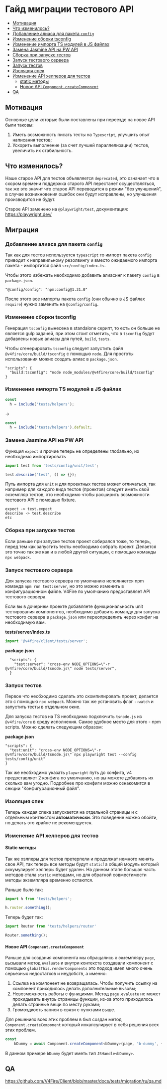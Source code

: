 # Гайд миграции тестового API

- [Мотивация](#Мотивация)
- [Что изменилось?](#Что-изменилось?)
- [Добавление алиаса для пакета `config`](#Добавление-алиаса-для-пакета-config)
- [Изменение сборки tsconfig](#Изменение-сборки-tsconfig)
- [Изменение импорта TS модулей в JS файлах](#Изменение-импорта-TS-модулей-в-JS-файлах)
- [Замена Jasmine API на PW API](#Замена-Jasmine-API-на-PW-API)
- [Сборка при запуске тестов](#Сборка-при-запуске-тестов)
- [Запуск тестового сервера](#Запуск-тестового-сервера)
- [Запуск тестов](#Запуск-тестов)
- [Изоляция спек](#изоляция-спек)
- [Изменение API хелперов для тестов](#изменение-api-хелперов-для-тестов)
  - [static методы](#Static-методы)
  - [Новое API `Component.createComponent`](#новое-api-componentcreatecomponent)
- [QA](https://github.com/V4Fire/Client/blob/master/docs/tests/migration/ru/qa.md)

## Мотивация

Основные цели которые были поставлены при переезде на новое API были таковы:

1. Иметь возможность писать тесты на `Typescript`, улучшить опыт написания тестов;
2. Ускорить выполнение (за счет лучшей параллелизации) тестов, увеличить их стабильность.

## Что изменилось?

Наше старое API для тестов объявляется `deprecated`, это означает что в скором времени поддержка старого API перестанет осуществляться, так же это значит что старое API переводится в режим "без улучшений", в случае возникновения ошибок они будут исправлены, но улучшения производится не будут.

Старое API заменено на `@playwright/test`, документация: https://playwright.dev/

## Миграция

### Добавление алиаса для пакета `config`

Так как для тестов используется `typescript` то импорт пакета `config` приводит к неправильному резолвингу и
вместо ожидаемого импорта пакета - импортится файл `src/config/index.ts`.

Чтобы этого избежать необходимо добавить алиасинг к пакету `config` в `package.json`.

```
"@config/config": "npm:config@1.31.0"
```

После этого все импорты пакета `config` (они обычно в JS файлах `require`) нужно заменить на `@config/config`.

### Изменение сборки tsconfig

Генерация `tsconfig` вынесена в standalone скрипт, то есть он больше не является gulp задачей, при этом стоит отметить, что в `tsconfig` будут добавлены новые алиасы для путей, `build`, `tests`.

Чтобы сгенерировать `tsconfig` следует запустить файл `@v4fire/core/build/tsconfig` с помощью `node`. Для простоты использования можно создать алиас в `package.json`.

```
"scripts": {
  "build:tsconfig": "node node_modules/@v4fire/core/build/tsconfig"
}
```
### Изменение импорта TS модулей в JS файлах

```js
const
  h = include('tests/helpers');
```

->

```js
const
  h = include('tests/helpers').default;
```

### Замена Jasmine API на PW API

Функция `expect` и прочие теперь не определены глобально, их необходимо импортировать

```typescript
import test from 'tests/config/unit/test';

test.describe('test', () => {});
```

Путь импорта для `unit` и для проектных тестов может отличаться, так например для каждого вида тестов (проектов) следует
иметь свой экземпляр тестов, это необходимо чтобы расширить возможности тестового API с помощью fixture.

```
expect -> test.expect
describe -> test.describe
etc
```

### Сборка при запуске тестов

Если раньше при запуске тестов проект собирался тоже, то теперь, перед тем как запустить тесты необходимо собрать проект. Делается это точно так же как и в любой другой ситуации, с помощью команды `npx webpack`.

### Запуск тестового сервера

Для запуска тестового сервера по умолчанию исполняется npm команда `npm run test:server`, но это можно изменить в конфигурационном файле. V4Fire по умолчанию предоставляет API тестового сервера.

Если вы в дочернем проекте добавляете функциональность unit тестирования компонентов, необходимо добавить команду для запуска тестового сервера в `package.json` или переопределить через конфиг на необходимую вам.

__tests/server/index.ts__
```typescript
import '@v4fire/client/tests/server';
```

__package.json__
```
  "scripts": {
    "test:server": "cross-env NODE_OPTIONS=\"-r @v4fire/core/build/tsnode.js\" node tests/server",
  }
```

### Запуск тестов

Первое что необходимо сделать это скомпилировать проект, делается это с помощью `npx webpack`. Можно так же установить флаг `--watch` и запустить тесты в отдельном окне.

Для запуска тестов на TS необходимо подключить `tsnode.js` из `@v4fire/core` в среду исполнения. Самое удобное место для этого - npm scripts. Можно сделать следующим образом:

__package.json__
```
"scripts": {
  "test:unit": "cross-env NODE_OPTIONS=\"-r @v4fire/core/build/tsnode.js\" npx playwright test --config tests/config/unit"
}
```

Так же необходимо указать `playwright` путь до конфига, v4 предоставляет 2 конфига по умолчанию, но вы можете добавлять их сколько вам угодно. Подробнее про конфиги можно ознакомится в секции "Конфигурационный файл".

### Изоляция спек

Теперь каждая спека запускается на отдельной страницы и с отдельным контекстом **автоматически**. Это поведение можно обойти, но делать это крайне не рекомендуется.

### Изменение API хелперов для тестов

#### Static методы

Так же хэлперы для тестов претерпели и продолжат немного менять свое API, так теперь все методы будут `static`! а общий модуль который аккумулирует хэлперы будет удален. На данном этапе большая часть методов стала `static` методами, но для обратной совместимости методы экземпляра временно остаются.

Раньше было так:

```typescript
import h from 'tests/helpers';

h.router.something();
```

Теперь будет так:

```typescript
import Router from 'tests/helpers/router'

Router.something();
```

#### Новое API `Component.createComponent`

Раньше для создания компонента мы обращались к экземпляру `page`, вызывали метод `evaluate` и внутри контекста создавали
компонент с помощью `globalThis.renderComponents` это подход имел много очень серьезных недостатков и неудобств, а именно:

1. Ссылка на компонент не возвращалась. Чтобы получить ссылку на компонент приходилось делать дополнительные вызовы;
2. Невозможность работы с функциями. Метод `page.evaluate` не может прокидывать внутрь страницы функции, из-за этого приходилось делать странные вещи по месту руками;
3. Громоздкость записи в связи с пунктами выше.

Для решениях всех этих проблем в был создан метод `Component.createComponent` который инкапсулирует в себя решения всех этих проблем.

```typescript
const
	bDummy = await Component.createComponent<bDummy>(page, 'b-dummy', {attrs: {someFnProp: () => console.log(1)}});
```

В данном примере `bDummy` будет иметь тип `JSHandle<bDummy>`.

## QA

https://github.com/V4Fire/Client/blob/master/docs/tests/migration/ru/qa.md